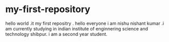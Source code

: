 # my-first-repository
hello world .it my first repositry .
hello everyone i am nishu nishant kumar .i am currently studying in indian institute of enginnering science and technology shibpur.
i am a second year student.
